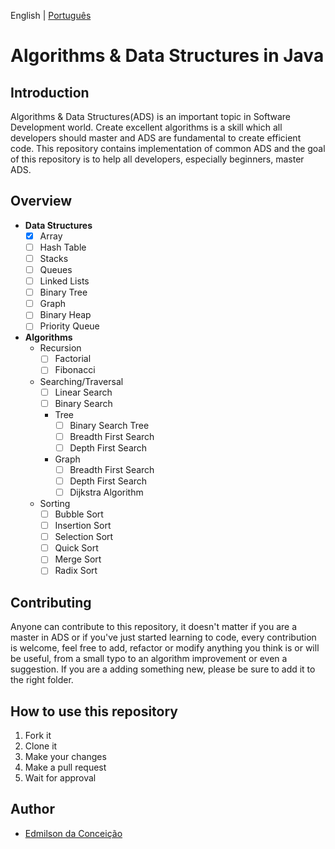 English | [Português](https://github.com/data-structures-n-algorithms/java/blob/master/README-PT.md)

# Algorithms & Data Structures in Java

## Introduction
Algorithms & Data Structures(ADS) is an important topic in Software Development world. Create excellent algorithms is a skill which all developers should master and ADS are fundamental to create efficient code. This repository contains implementation of common ADS and the goal of this repository is to help all developers, especially beginners, master ADS.

## Overview
- **Data Structures** 
  - [x] Array
  - [ ] Hash Table
  - [ ] Stacks
  - [ ] Queues
  - [ ] Linked Lists
  - [ ] Binary Tree
  - [ ] Graph
  - [ ] Binary Heap
  - [ ] Priority Queue

- **Algorithms**
  - Recursion
    - [ ] Factorial
    - [ ] Fibonacci
  - Searching/Traversal
    - [ ] Linear Search
    - [ ] Binary Search
    - Tree
      - [ ] Binary Search Tree
      - [ ] Breadth First Search
      - [ ] Depth First Search
    - Graph
      - [ ] Breadth First Search
      - [ ] Depth First Search
      - [ ] Dijkstra Algorithm
  - Sorting
    - [ ] Bubble Sort
    - [ ] Insertion Sort
    - [ ] Selection Sort
    - [ ] Quick Sort
    - [ ] Merge Sort
    - [ ] Radix Sort

## Contributing
Anyone can contribute to this repository, it doesn't matter if you are a master in ADS or if you've just started learning to code, every contribution is welcome, feel free to add, refactor or modify anything you think is or will be useful, from a small typo to an algorithm improvement or even a suggestion. If you are a adding something new, please be sure to add it to the right folder.

## How to use this repository
1. Fork it
2. Clone it
3. Make your changes
4. Make a pull request
5. Wait for approval

## Author
- [Edmilson da Conceição](https://github.com/Edmilson-C)